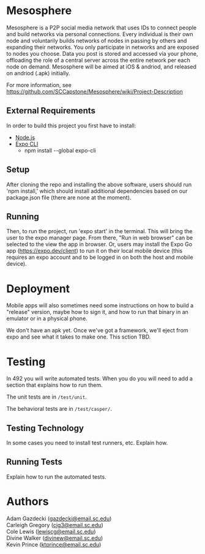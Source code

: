 # Mesosphere

Mesosphere is a P2P social media network that uses IDs to connect people and build networks via personal connections. Every individual is their own node and voluntarily builds networks of nodes in passing by others and expanding their networks. You only participate in networks and are exposed to nodes you choose. Data you post is stored and accessed via your phone, offloading the role of a central server across the entire network per each node on demand. Mesosphere will be aimed at iOS & andriod, and released on andriod (.apk) initially.

For more information, see https://github.com/SCCapstone/Mesosphere/wiki/Project-Description



## External Requirements

In order to build this project you first have to install:

* [Node.js](https://nodejs.org/en/)  
* [Expo CLI](https://docs.expo.dev/)  
  * npm install --global expo-cli  

## Setup

After cloning the repo and installing the above software, users should run 'npm install,' which should install additional dependencies based on our package.json file (there are none at the moment).

## Running

Then, to run the project, run 'expo start' in the terminal.  This will bring the user to the expo manager page.  From there, "Run in web browser" can be selected to the view the app in browser.  Or, users may install the Expo Go app (https://expo.dev/client) to run it on their local mobile device (this requires an expo account and to be logged in on both the host and mobile device).

# Deployment

Mobile apps will also sometimes need some instructions on how to build a
"release" version, maybe how to sign it, and how to run that binary in an
emulator or in a physical phone.

We don't have an apk yet.  Once we've got a framework, we'll eject from expo and see what it takes to make one.  This sction TBD.

# Testing

In 492 you will write automated tests. When you do you will need to add a 
section that explains how to run them.

The unit tests are in `/test/unit`.

The behavioral tests are in `/test/casper/`.

## Testing Technology

In some cases you need to install test runners, etc. Explain how.

## Running Tests

Explain how to run the automated tests.

# Authors

Adam Gazdecki (gazdecki@email.sc.edu)  
Carleigh Gregory (cjg3@email.sc.edu)  
Cole Lewis (lewiscg@email.sc.edu)  
Divine Walker (divinew@email.sc.edu)  
Kevin Prince (ktprince@email.sc.edu)  


